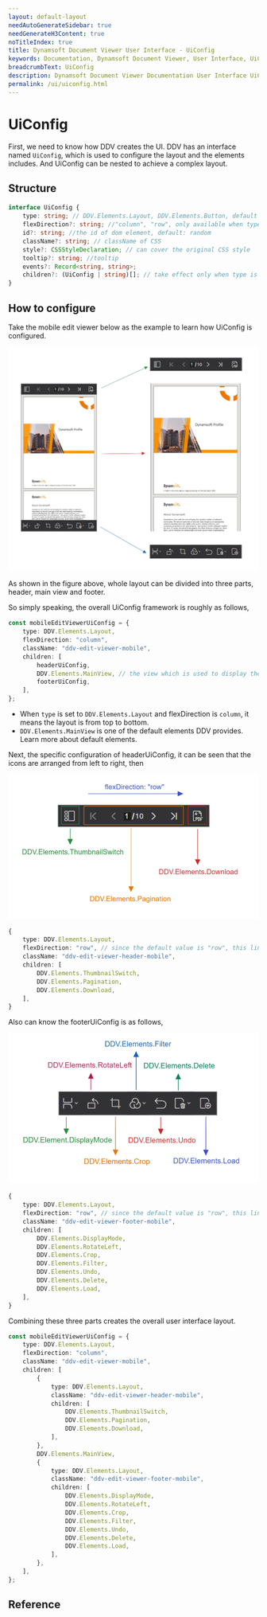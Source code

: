 ```yaml
---
layout: default-layout
needAutoGenerateSidebar: true
needGenerateH3Content: true
noTitleIndex: true
title: Dynamsoft Document Viewer User Interface - UiConfig
keywords: Documentation, Dynamsoft Document Viewer, User Interface, UiConfig
breadcrumbText: UiConfig
description: Dynamsoft Document Viewer Documentation User Interface UiConfig part
permalink: /ui/uiconfig.html
---
```




# UiConfig

First, we need to know how DDV creates the UI. DDV has an interface named `UiConfig`, which is used to configure the layout and the elements includes. And UiConfig can be nested to achieve a complex layout.

## Structure

```typescript
interface UiConfig {
	type: string; // DDV.Elements.Layout, DDV.Elements.Button, default elements.
	flexDirection?: string; //"column", "row", only available when type is DDV.Elements.Layout
	id?: string; //the id of dom element, default: random
	className?: string; // className of CSS
	style?: CSSStyleDeclaration; // can cover the original CSS style 
	tooltip?: string; //tooltip
	events?: Record<string, string>;
	children?: (UiConfig | string)[]; // take effect only when type is DDV.Elements.Layout
}
```

## How to configure

Take the mobile edit viewer below as the example to learn how UiConfig is configured.

![EditViewer mobile UiConfig](/assets/imgs/editmuiconfig.png)

As shown in the figure above, whole layout can be divided into three parts, header, main view and footer. 

So simply speaking, the overall UiConfig framework is roughly as follows,

```typescript
const mobileEditViewerUiConfig = {
    type: DDV.Elements.Layout,
    flexDirection: "column",
    className: "ddv-edit-viewer-mobile",
    children: [
        headerUiConfig,
        DDV.Elements.MainView, // the view which is used to display the pages
        footerUiConfig,
    ],
};
```

- When `type` is set to `DDV.Elements.Layout` and flexDirection is `column`, it means the layout is from top to bottom.
- `DDV.Elements.MainView` is one of the default elements DDV provides. Learn more about default elements.

Next, the specific configuration of headerUiConfig, it can be seen that the icons are arranged from left to right, then


![EditViewer mobile header UiConfig](/assets/imgs/editmhuiconfig.png)


```typescript
{
    type: DDV.Elements.Layout,
    flexDirection: "row", // since the default value is "row", this line can be left out.
    className: "ddv-edit-viewer-header-mobile",
    children: [
        DDV.Elements.ThumbnailSwitch,
        DDV.Elements.Pagination,
        DDV.Elements.Download,
    ],
}
```


Also can know the footerUiConfig is as follows,

![EditViewer mobile footer UiConfig](/assets/imgs/editmfuiconfig.png)

```typescript
{
    type: DDV.Elements.Layout,
    flexDirection: "row", // since the default value is "row", this line can be left out.
    className: "ddv-edit-viewer-footer-mobile",
    children: [
        DDV.Elements.DisplayMode,
        DDV.Elements.RotateLeft,
        DDV.Elements.Crop,
        DDV.Elements.Filter,
        DDV.Elements.Undo,
        DDV.Elements.Delete,
        DDV.Elements.Load,
    ],
}
```

Combining these three parts creates the overall user interface layout.

```typescript
const mobileEditViewerUiConfig = {
    type: DDV.Elements.Layout,
    flexDirection: "column",
    className: "ddv-edit-viewer-mobile",
    children: [
        {
            type: DDV.Elements.Layout,
            className: "ddv-edit-viewer-header-mobile",
            children: [
                DDV.Elements.ThumbnailSwitch,
                DDV.Elements.Pagination,
                DDV.Elements.Download,
            ],
        },
        DDV.Elements.MainView,
        {
            type: DDV.Elements.Layout,
            className: "ddv-edit-viewer-footer-mobile",
            children: [
                DDV.Elements.DisplayMode,
                DDV.Elements.RotateLeft,
                DDV.Elements.Crop,
                DDV.Elements.Filter,
                DDV.Elements.Undo,
                DDV.Elements.Delete,
                DDV.Elements.Load,
            ],
        },
    ],
};
```

## Reference